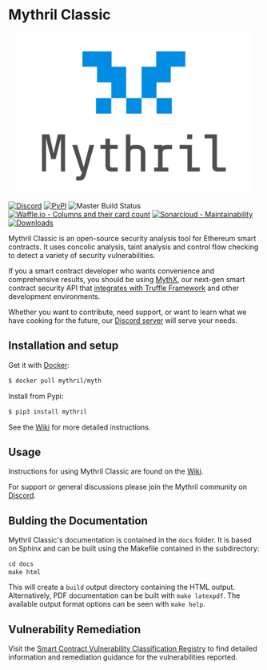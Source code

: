 # Mythril Classic

<p align="center">
	<img src="/static/mythril_new.png" height="320px"/>
</p>

[![Discord](https://img.shields.io/discord/481002907366588416.svg)](https://discord.gg/E3YrVtG)
[![PyPI](https://badge.fury.io/py/mythril.svg)](https://pypi.python.org/pypi/mythril)
![Master Build Status](https://img.shields.io/circleci/project/github/ConsenSys/mythril-classic/master.svg)
[![Waffle.io - Columns and their card count](https://badge.waffle.io/ConsenSys/mythril-classic.svg?columns=In%20Progress)](https://waffle.io/ConsenSys/mythril-classic/)
[![Sonarcloud - Maintainability](https://sonarcloud.io/api/project_badges/measure?project=mythril&metric=sqale_rating)](https://sonarcloud.io/dashboard?id=mythril)
[![Downloads](https://pepy.tech/badge/mythril)](https://pepy.tech/project/mythril)

Mythril Classic is an open-source security analysis tool for Ethereum smart contracts. It uses concolic analysis, taint analysis and control flow checking to detect a variety of security vulnerabilities. 

If you a smart contract developer who wants convenience and comprehensive results, you should be using [MythX](https://mythx.io), our next-gen smart contract security API that [integrates with Truffle Framework](https://github.com/ConsenSys/truffle-security) and other development environments.

Whether you want to contribute, need support, or want to learn what we have cooking for the future, our [Discord server](https://discord.gg/E3YrVtG) will serve your needs.

## Installation and setup

Get it with [Docker](https://www.docker.com):

```bash
$ docker pull mythril/myth
```

Install from Pypi:

```bash
$ pip3 install mythril
```

See the [Wiki](https://github.com/ConsenSys/mythril/wiki/Installation-and-Setup) for more detailed instructions. 

## Usage

Instructions for using Mythril Classic are found on the [Wiki](https://github.com/ConsenSys/mythril-classic/wiki). 

For support or general discussions please join the Mythril community on [Discord](https://discord.gg/E3YrVtG).

## Bulding the Documentation
Mythril Classic's documentation is contained in the `docs` folder. It is based on Sphinx and can be built using the Makefile contained in the subdirectory:

```
cd docs
make html
```

This will create a `build` output directory containing the HTML output. Alternatively, PDF documentation can be built with `make latexpdf`. The available output format options can be seen with `make help`.

## Vulnerability Remediation

Visit the [Smart Contract Vulnerability Classification Registry](https://smartcontractsecurity.github.io/SWC-registry/) to find detailed information and remediation guidance for the vulnerabilities reported.
